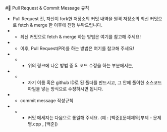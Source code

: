#🧲 Pull Request & Commit Message 규칙
- Pull Request 전, 자신이 fork한 저장소의 커밋 내역을 원격 저장소의 최신 커밋으로 fetch & merge 한 이후에 진행 부탁드립니다.  
- - 최신 커밋으로 fetch & merge 하는 방법은 여기를 참고해 주세요!
- - 이후, Pull Request(PR)를 하는 방법은 여기를 참고해 주세요!
- - - 위의 링크에 나온 방법 중 5. 코드 수정을 하는 부분에서는,
- - - 자기 이름 혹은 github ID로 된 폴더를 만드시고, 그 안에 풀이한 소스코드 파일을 넣는 방식으로 수정하시면 됩니다.
- - commit message 작성규칙
- - - 커밋 메세지는 다음으로 통일해 주세요. (예 : [백준][문제제목]부제 - 문제명.cpp , [백준])